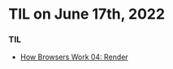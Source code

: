 # **TIL on June 17th, 2022**

### TIL
- [How Browsers Work 04: Render](../../../Computer%20Science/Web/how-browsers-work-04-06-17-2022.md)